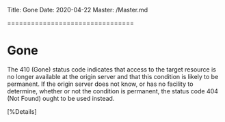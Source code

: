 Title: Gone
Date: 2020-04-22
Master: /Master.md

================================

Gone
=============================

The 410 (Gone) status code indicates that access to the target
resource is no longer available at the origin server and that this
condition is likely to be permanent.  If the origin server does not
know, or has no facility to determine, whether or not the condition
is permanent, the status code 404 (Not Found) ought to be used
instead.

[%Details]